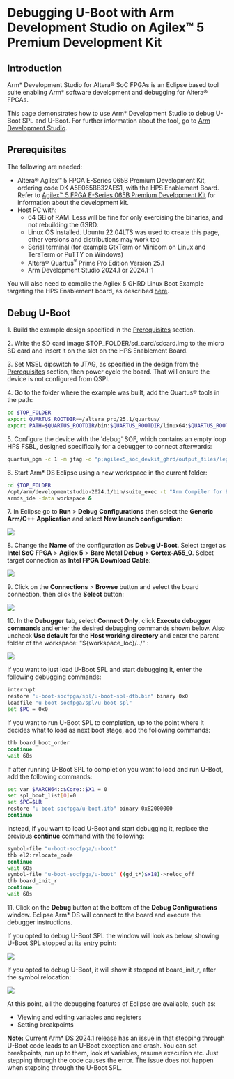 

# Debugging U-Boot with Arm Development Studio on Agilex™ 5 Premium Development Kit

## Introduction

Arm* Development Studio for Altera® SoC FPGAs is an Eclipse based tool suite enabling Arm* software development and debugging for Altera® FPGAs.

This page demonstrates how to use Arm* Development Studio to debug U-Boot SPL and U-Boot. For further information about the tool, go to [Arm Development Studio](https://developer.arm.com/Tools%20and%20Software/Arm%20Development%20Studio).

## Prerequisites

The following are needed:

- Altera® Agilex™ 5 FPGA E-Series 065B Premium Development Kit, ordering code DK A5E065BB32AES1, with the HPS Enablement Board. Refer to [Agilex™ 5 FPGA E-Series 065B Premium Development Kit](https://www.intel.com/content/www/us/en/products/details/fpga/development-kits/agilex/a5e065b-premium.html) for information about the development kit.
- Host PC with:
  - 64 GB of RAM. Less will be fine for only exercising the binaries, and not rebuilding the GSRD.
  - Linux OS installed. Ubuntu 22.04LTS was used to create this page, other versions and distributions may work too
  - Serial terminal (for example GtkTerm or Minicom on Linux and TeraTerm or PuTTY on Windows)
  - Altera® Quartus<sup>&reg;</sup> Prime Pro Edition Version 25.1
  - Arm Development Studio 2024.1 or 2024.1-1

You will also need to compile the Agilex 5 GHRD Linux Boot Example targeting the HPS Enablement board, as described [here](https://altera-fpga.github.io/rel-25.1/embedded-designs/agilex-5/e-series/premium/boot-examples/ug-linux-boot-agx5e-premium/#boot-from-sd-card). 

## Debug U-Boot

1\. Build the example design specified in the [Prerequisites](#prerequisites) section.

2\. Write the SD card image $TOP_FOLDER/sd_card/sdcard.img to the micro SD card and insert it on the slot on the HPS Enablement Board.

3\. Set MSEL dipswitch to JTAG, as specified in the design from the [Prerequisites](#prerequisites) section, then power cycle the board. That will ensure the device is not configured from QSPI.

4\. Go to the folder where the example was built, add the Quartus® tools in the path:

```bash
cd $TOP_FOLDER
export QUARTUS_ROOTDIR=~/altera_pro/25.1/quartus/
export PATH=$QUARTUS_ROOTDIR/bin:$QUARTUS_ROOTDIR/linux64:$QUARTUS_ROOTDIR/../qsys/bin
```
5\. Configure the device with the 'debug' SOF, which contains an empty loop HPS FSBL, designed specifically for a debugger to connect afterwards:

```bash
quartus_pgm -c 1 -m jtag -o "p;agilex5_soc_devkit_ghrd/output_files/legacy_baseline_hps_debug.sof"
```

6\. Start Arm* DS Eclipse using a new workspace in the current folder:

```bash
cd $TOP_FOLDER
/opt/arm/developmentstudio-2024.1/bin/suite_exec -t "Arm Compiler for Embedded 6" bash
armds_ide -data workspace &
```

7\. In Eclipse go to **Run** > **Debug Configurations** then select the **Generic Arm/C++ Application** and select **New launch configuration**: 

![](images/01-new-lauch-config.png)

8\. Change the **Name** of the configuration as **Debug U-Boot**. Select target as **Intel SoC FPGA** > **Agilex 5** > **Bare Metal Debug** > **Cortex-A55_0**. Select target connection as **Intel FPGA Download Cable**:

![](images/02-connection.png)

9\. Click on the **Connections** > **Browse** button and select the board connection, then click the **Select** button:

![](images/03-debug-cable-selection.png)

10\. In the **Debugger** tab, select **Connect Only**, click **Execute debugger commands** and enter the desired debugging commands shown below. Also uncheck **Use default** for the **Host working directory** and enter the parent folder of the workspace: "${workspace_loc}/../" :

![](images/04-debugger-config.png)

If you want to just load U-Boot SPL and start debugging it, enter the following debugging commands:

```bash
interrupt
restore "u-boot-socfpga/spl/u-boot-spl-dtb.bin" binary 0x0
loadfile "u-boot-socfpga/spl/u-boot-spl"
set $PC = 0x0
```

If you want to run U-Boot SPL to completion, up to the point where it decides what to load as next boot stage, add the following commands:

```bash
thb board_boot_order
continue
wait 60s
```

If after running U-Boot SPL to completion you want to load and run U-Boot, add the following commands:

```bash
set var $AARCH64::$Core::$X1 = 0
set spl_boot_list[0]=0
set $PC=$LR
restore "u-boot-socfpga/u-boot.itb" binary 0x82000000
continue
```

Instead, if you want to load U-Boot and start debugging it, replace the previous **continue** command with the following:

```bash
symbol-file "u-boot-socfpga/u-boot" 
thb el2:relocate_code
continue
wait 60s
symbol-file "u-boot-socfpga/u-boot" ((gd_t*)$x18)->reloc_off
thb board_init_r
continue
wait 60s
```

11\. Click on the **Debug** button at the bottom of the **Debug Configurations** window. Eclipse Arm* DS will connect to the board and execute the debugger instructions.

If you opted to debug U-Boot SPL the window will look as below, showing U-Boot SPL stopped at its entry point:

![](images/05-spl-started.png)

If you opted to debug U-Boot, it will show it stopped at board_init_r, after the symbol relocation:

![](images/06-u-boot-started.png)

At this point, all the debugging features of Eclipse are available, such as:

* Viewing and editing variables and registers
* Setting breakpoints


**Note:** Current Arm* DS 2024.1 release has an issue in that stepping through U-Boot code leads to an U-Boot exception and crash. You can set breakpoints, run up to them, look at variables, resume execution etc. Just stepping through the code causes the error. The issue does not happen when stepping through the U-Boot SPL.